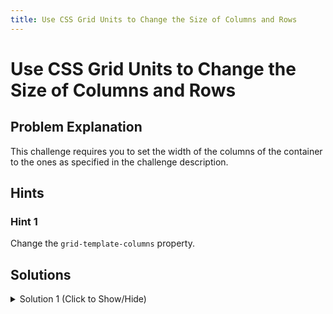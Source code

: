 ```yaml
---
title: Use CSS Grid Units to Change the Size of Columns and Rows
---
```

# Use CSS Grid Units to Change the Size of Columns and Rows

## Problem Explanation
This challenge requires you to set the width of the columns of the container to the ones as specified in the challenge description.

## Hints

### Hint 1

Change the `grid-template-columns` property.

## Solutions

<details><summary>Solution 1 (Click to Show/Hide)</summary>

Since the challenge requires you to set the width to `1fr`, `100px`, and `2fr`, change the `css grid-template-columns` property of `.container` to:

```css
grid-template-columns: 1fr 100px 2fr;
```

#### Relevant Links

* [An Introduction to the fr CSS unit - CSS tricks](https://css-tricks.com/introduction-fr-css-unit/)
</details>
